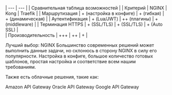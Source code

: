 | --- | --- |
| Сравнительная таблица возможностей |
| Критерий | NGINX  |	Kong	| Traefik	|
| Маршрутизация |	+ (настройка в конфиге) |	+ (гибкая) | + (динамическая)	|
| Аутентификация |	+ (Lua/JWT) |	++ (плагины) |	+ (middleware)	|
| Терминация HTTPS |	+ (SSL/TLS) |	+ (SSL/TLS) | 	+ (Auto SSL) |	
| Производительность |	+++ | 	++ |	+ |

Лучший выбор: NGINX
Большинство современных решений может выполнить данные задачи, но склонюсь в сторону NGINX в силу его популярности. Настройка в конфиге, большое количество готовых шаблонов, простая настройка и соответствие всем нашим требованиям. 

 Также есть облачные решения, такие как:

Amazon API Gateway
Oracle API Gateway
Google API Gateway
